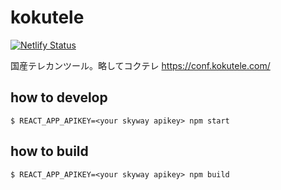 # kokutele

[![Netlify Status](https://api.netlify.com/api/v1/badges/16c3b759-6ee2-45bf-875a-bf788645c27e/deploy-status)](https://app.netlify.com/sites/kokutele/deploys)

国産テレカンツール。略してコクテレ
https://conf.kokutele.com/

## how to develop

```
$ REACT_APP_APIKEY=<your skyway apikey> npm start
```

## how to build

```
$ REACT_APP_APIKEY=<your skyway apikey> npm build
```

